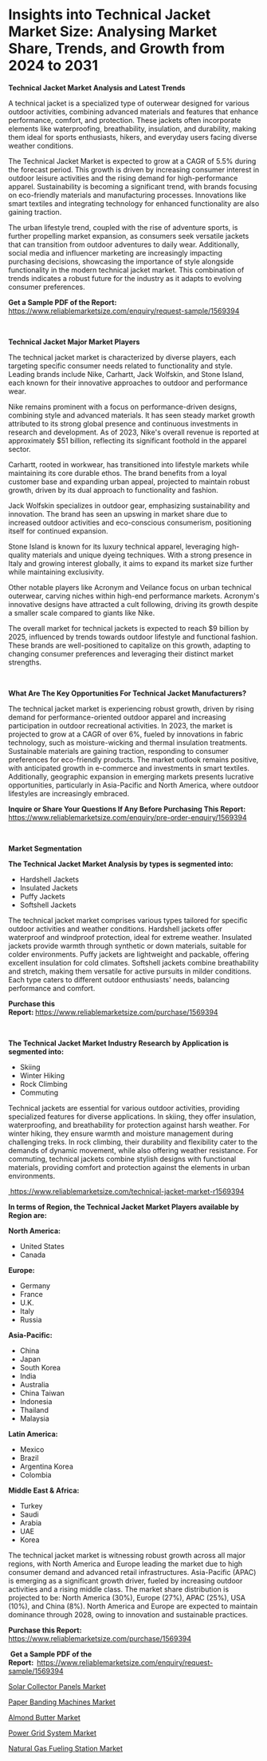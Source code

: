 <p><h1>Insights into Technical Jacket Market Size: Analysing Market Share, Trends, and Growth from 2024 to 2031</h1></p><p><strong>Technical Jacket Market Analysis and Latest Trends</strong></p>
<p><p>A technical jacket is a specialized type of outerwear designed for various outdoor activities, combining advanced materials and features that enhance performance, comfort, and protection. These jackets often incorporate elements like waterproofing, breathability, insulation, and durability, making them ideal for sports enthusiasts, hikers, and everyday users facing diverse weather conditions.</p><p>The Technical Jacket Market is expected to grow at a CAGR of 5.5% during the forecast period. This growth is driven by increasing consumer interest in outdoor leisure activities and the rising demand for high-performance apparel. Sustainability is becoming a significant trend, with brands focusing on eco-friendly materials and manufacturing processes. Innovations like smart textiles and integrating technology for enhanced functionality are also gaining traction. </p><p>The urban lifestyle trend, coupled with the rise of adventure sports, is further propelling market expansion, as consumers seek versatile jackets that can transition from outdoor adventures to daily wear. Additionally, social media and influencer marketing are increasingly impacting purchasing decisions, showcasing the importance of style alongside functionality in the modern technical jacket market. This combination of trends indicates a robust future for the industry as it adapts to evolving consumer preferences.</p></p>
<p><strong>Get a Sample PDF of the Report:&nbsp;</strong> <a href="https://www.reliablemarketsize.com/enquiry/request-sample/1569394?utm_campaign=1564&utm_medium=2&utm_source=Github&utm_content=ia&utm_term=19102024&utm_id=technical-jacket">https://www.reliablemarketsize.com/enquiry/request-sample/1569394</a></p>
<p>&nbsp;</p>
<p><strong>Technical Jacket Major Market Players</strong></p>
<p><p>The technical jacket market is characterized by diverse players, each targeting specific consumer needs related to functionality and style. Leading brands include Nike, Carhartt, Jack Wolfskin, and Stone Island, each known for their innovative approaches to outdoor and performance wear.</p><p>Nike remains prominent with a focus on performance-driven designs, combining style and advanced materials. It has seen steady market growth attributed to its strong global presence and continuous investments in research and development. As of 2023, Nike's overall revenue is reported at approximately $51 billion, reflecting its significant foothold in the apparel sector.</p><p>Carhartt, rooted in workwear, has transitioned into lifestyle markets while maintaining its core durable ethos. The brand benefits from a loyal customer base and expanding urban appeal, projected to maintain robust growth, driven by its dual approach to functionality and fashion.</p><p>Jack Wolfskin specializes in outdoor gear, emphasizing sustainability and innovation. The brand has seen an upswing in market share due to increased outdoor activities and eco-conscious consumerism, positioning itself for continued expansion.</p><p>Stone Island is known for its luxury technical apparel, leveraging high-quality materials and unique dyeing techniques. With a strong presence in Italy and growing interest globally, it aims to expand its market size further while maintaining exclusivity.</p><p>Other notable players like Acronym and Veilance focus on urban technical outerwear, carving niches within high-end performance markets. Acronym's innovative designs have attracted a cult following, driving its growth despite a smaller scale compared to giants like Nike.</p><p>The overall market for technical jackets is expected to reach $9 billion by 2025, influenced by trends towards outdoor lifestyle and functional fashion. These brands are well-positioned to capitalize on this growth, adapting to changing consumer preferences and leveraging their distinct market strengths.</p></p>
<p>&nbsp;</p>
<p><strong>What Are The Key Opportunities For Technical Jacket Manufacturers?</strong></p>
<p><p>The technical jacket market is experiencing robust growth, driven by rising demand for performance-oriented outdoor apparel and increasing participation in outdoor recreational activities. In 2023, the market is projected to grow at a CAGR of over 6%, fueled by innovations in fabric technology, such as moisture-wicking and thermal insulation treatments. Sustainable materials are gaining traction, responding to consumer preferences for eco-friendly products. The market outlook remains positive, with anticipated growth in e-commerce and investments in smart textiles. Additionally, geographic expansion in emerging markets presents lucrative opportunities, particularly in Asia-Pacific and North America, where outdoor lifestyles are increasingly embraced.</p></p>
<p><strong>Inquire or Share Your Questions If Any Before Purchasing This Report:</strong> <a href="https://www.reliablemarketsize.com/enquiry/pre-order-enquiry/1569394?utm_campaign=1564&utm_medium=2&utm_source=Github&utm_content=ia&utm_term=19102024&utm_id=technical-jacket">https://www.reliablemarketsize.com/enquiry/pre-order-enquiry/1569394</a></p>
<p>&nbsp;</p>
<p><strong>Market Segmentation</strong></p>
<p><strong>The Technical Jacket Market Analysis by types is segmented into:</strong></p>
<p><ul><li>Hardshell Jackets</li><li>Insulated Jackets</li><li>Puffy Jackets</li><li>Softshell Jackets</li></ul></p>
<p><p>The technical jacket market comprises various types tailored for specific outdoor activities and weather conditions. Hardshell jackets offer waterproof and windproof protection, ideal for extreme weather. Insulated jackets provide warmth through synthetic or down materials, suitable for colder environments. Puffy jackets are lightweight and packable, offering excellent insulation for cold climates. Softshell jackets combine breathability and stretch, making them versatile for active pursuits in milder conditions. Each type caters to different outdoor enthusiasts' needs, balancing performance and comfort.</p></p>
<p><strong>Purchase this Report:&nbsp;</strong><a href="https://www.reliablemarketsize.com/purchase/1569394?utm_campaign=1564&utm_medium=2&utm_source=Github&utm_content=ia&utm_term=19102024&utm_id=technical-jacket">https://www.reliablemarketsize.com/purchase/1569394</a></p>
<p>&nbsp;</p>
<p><strong>The Technical Jacket Market Industry Research by Application is segmented into:</strong></p>
<p><ul><li>Skiing</li><li>Winter Hiking</li><li>Rock Climbing</li><li>Commuting</li></ul></p>
<p><p>Technical jackets are essential for various outdoor activities, providing specialized features for diverse applications. In skiing, they offer insulation, waterproofing, and breathability for protection against harsh weather. For winter hiking, they ensure warmth and moisture management during challenging treks. In rock climbing, their durability and flexibility cater to the demands of dynamic movement, while also offering weather resistance. For commuting, technical jackets combine stylish designs with functional materials, providing comfort and protection against the elements in urban environments.</p></p>
<p><a href="https://www.reliablemarketsize.com/technical-jacket-market-r1569394?utm_campaign=1564&utm_medium=2&utm_source=Github&utm_content=ia&utm_term=19102024&utm_id=technical-jacket">&nbsp;https://www.reliablemarketsize.com/technical-jacket-market-r1569394</a></p>
<p><strong>In terms of Region, the Technical Jacket Market Players available by Region are:</strong></p>
<p>
    <p> <strong> North America: </strong>
        <ul>
            <li>United States</li>
            <li>Canada</li>
        </ul>
        </p> 
    <p> <strong> Europe: </strong>
        <ul>
            <li>Germany</li>
            <li>France</li>
            <li>U.K.</li>
            <li>Italy</li>
            <li>Russia</li>
        </ul>
        </p> 
    <p> <strong> Asia-Pacific: </strong>
        <ul>
            <li>China</li>
            <li>Japan</li>
            <li>South Korea</li>
            <li>India</li>
            <li>Australia</li>
            <li>China Taiwan</li>
            <li>Indonesia</li>
            <li>Thailand</li>
            <li>Malaysia</li>
        </ul>
        </p> 
    <p> <strong> Latin America: </strong>
        <ul>
            <li>Mexico</li>
            <li>Brazil</li>
            <li>Argentina Korea</li>
            <li>Colombia</li>
        </ul>
        </p> 
    <p> <strong> Middle East & Africa: </strong>
        <ul>
            <li>Turkey</li>
            <li>Saudi</li>
            <li>Arabia</li>
            <li>UAE</li>
            <li>Korea</li>
        </ul>
    </p>
    </p>
<p><p>The technical jacket market is witnessing robust growth across all major regions, with North America and Europe leading the market due to high consumer demand and advanced retail infrastructures. Asia-Pacific (APAC) is emerging as a significant growth driver, fueled by increasing outdoor activities and a rising middle class. The market share distribution is projected to be: North America (30%), Europe (27%), APAC (25%), USA (10%), and China (8%). North America and Europe are expected to maintain dominance through 2028, owing to innovation and sustainable practices.</p></p>
<p><strong>Purchase this Report: </strong><a href="https://www.reliablemarketsize.com/purchase/1569394?utm_campaign=1564&utm_medium=2&utm_source=Github&utm_content=ia&utm_term=19102024&utm_id=technical-jacket">https://www.reliablemarketsize.com/purchase/1569394</a></p>
<p>&nbsp;<strong>Get a Sample PDF of the Report:&nbsp;&nbsp;</strong><a href="https://www.reliablemarketsize.com/enquiry/request-sample/1569394?utm_campaign=1564&utm_medium=2&utm_source=Github&utm_content=ia&utm_term=19102024&utm_id=technical-jacket">https://www.reliablemarketsize.com/enquiry/request-sample/1569394</a></p>
<p><strong></strong></p>
<p><p><a href="https://www.linkedin.com/pulse/emerging-trends-solar-collector-panels-market-global-anizc?utm_campaign=1564&utm_medium=2&utm_source=Github&utm_content=ia&utm_term=19102024&utm_id=technical-jacket">Solar Collector Panels Market</a></p><p><a href="https://issuu.com/reportprime-2/docs/paper-banding-machines-market-size-_5b0e1c8dcf811f?utm_campaign=1564&utm_medium=2&utm_source=Github&utm_content=ia&utm_term=19102024&utm_id=technical-jacket">Paper Banding Machines Market</a></p><p><a href="https://www.linkedin.com/pulse/almond-butter-momentum-charting-95-cagr-path-2024-2031-rebcf?utm_campaign=1564&utm_medium=2&utm_source=Github&utm_content=ia&utm_term=19102024&utm_id=technical-jacket">Almond Butter Market</a></p><p><a href="https://www.linkedin.com/pulse/mapping-power-grid-system-market-trends-challenges-breakthroughs-jhqxe?utm_campaign=1564&utm_medium=2&utm_source=Github&utm_content=ia&utm_term=19102024&utm_id=technical-jacket">Power Grid System Market</a></p><p><a href="https://www.linkedin.com/pulse/natural-gas-fueling-station-market-innovations-trends-aszhe?utm_campaign=1564&utm_medium=2&utm_source=Github&utm_content=ia&utm_term=19102024&utm_id=technical-jacket">Natural Gas Fueling Station Market</a></p></p>